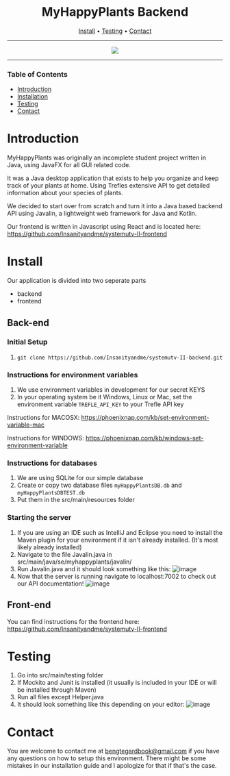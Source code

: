 <div align="center">

# MyHappyPlants Backend
[Install](#install) • [Testing](#testing) • [Contact](#contact)

--- 

<img src="https://github.com/Insanityandme/systemutv-II-backend/assets/1380257/02761e82-d7dc-44b5-899a-f41c36b56ffe"/> 


</div>

---
### Table of Contents
- [Introduction](#introduction)
- [Installation](#install)
- [Testing](#testing)
- [Contact](#contact)

# Introduction
MyHappyPlants was originally an incomplete student project written in Java, using JavaFX for all GUI related code. 

It was a Java desktop application that exists to help you organize and keep track of your plants at home.
Using Trefles extensive API to get detailed information about your species of plants. 

We decided to start over from scratch and turn it into a Java based backend API using Javalin, a lightweight web framework for Java and Kotlin.

Our frontend is written in Javascript using React and is located here: https://github.com/Insanityandme/systemutv-II-frontend

# Install
Our application is divided into two seperate parts
+ backend
+ frontend

## Back-end
### Initial Setup
1. ```git clone https://github.com/Insanityandme/systemutv-II-backend.git```

### Instructions for environment variables
1. We use environment variables in development for our secret KEYS
2. In your operating system be it Windows, Linux or Mac, set the environment variable `TREFLE_API_KEY` to your Trefle API key

Instructions for MACOSX: https://phoenixnap.com/kb/set-environment-variable-mac

Instructions for WINDOWS: https://phoenixnap.com/kb/windows-set-environment-variable

### Instructions for databases
1. We are using SQLite for our simple database
2. Create or copy two database files  ```myHappyPlantsDB.db``` and ```myHappyPlantsDBTEST.db```
3. Put them in the src/main/resources folder

### Starting the server
1. If you are using an IDE such as IntelliJ and Eclipse you need to install the Maven plugin for your environment if it isn't already installed. (It's most likely already installed)
2. Navigate to the file Javalin.java in src/main/java/se/myhappyplants/javalin/
3. Run Javalin.java and it should look something like this: ![image](https://github.com/Insanityandme/systemutv-II-backend/assets/1380257/03980c76-d2d6-48ba-94a2-3be7ee24764d)
4. Now that the server is running navigate to localhost:7002 to check out our API documentation! ![image](https://github.com/Insanityandme/systemutv-II-backend/assets/1380257/01fa74d0-7c10-41f9-ac39-3c942cc34a25)

## Front-end
You can find instructions for the frontend here: https://github.com/Insanityandme/systemutv-II-frontend

# Testing
1. Go into src/main/testing folder
2. If Mockito and Junit is installed (it usually is included in your IDE or will be installed through Maven)
3. Run all files except Helper.java
4. It should look something like this depending on your editor: 
![image](https://github.com/Insanityandme/systemutv-II-backend/assets/1380257/be9d35ab-a25d-46b4-9530-bed329ff5aee)

# Contact
You are welcome to contact me at bengtegardbook@gmail.com if you have any questions on how to setup this environment.
There might be some mistakes in our installation guide and I apologize for that if that's the case.
